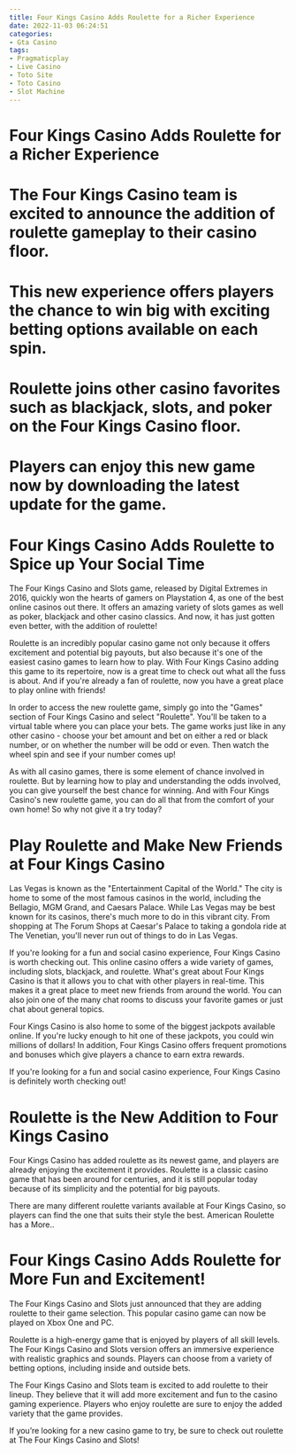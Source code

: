 ```yaml
---
title: Four Kings Casino Adds Roulette for a Richer Experience
date: 2022-11-03 06:24:51
categories:
- Gta Casino
tags:
- Pragmaticplay
- Live Casino
- Toto Site
- Toto Casino
- Slot Machine
---
```



#  Four Kings Casino Adds Roulette for a Richer Experience

# The Four Kings Casino team is excited to announce the addition of roulette gameplay to their casino floor.

# This new experience offers players the chance to win big with exciting betting options available on each spin.

# Roulette joins other casino favorites such as blackjack, slots, and poker on the Four Kings Casino floor.

# Players can enjoy this new game now by downloading the latest update for the game.

#  Four Kings Casino Adds Roulette to Spice up Your Social Time

The Four Kings Casino and Slots game, released by Digital Extremes in 2016, quickly won the hearts of gamers on Playstation 4, as one of the best online casinos out there. It offers an amazing variety of slots games as well as poker, blackjack and other casino classics. And now, it has just gotten even better, with the addition of roulette!

Roulette is an incredibly popular casino game not only because it offers excitement and potential big payouts, but also because it's one of the easiest casino games to learn how to play. With Four Kings Casino adding this game to its repertoire, now is a great time to check out what all the fuss is about. And if you're already a fan of roulette, now you have a great place to play online with friends!

In order to access the new roulette game, simply go into the "Games" section of Four Kings Casino and select "Roulette". You'll be taken to a virtual table where you can place your bets. The game works just like in any other casino - choose your bet amount and bet on either a red or black number, or on whether the number will be odd or even. Then watch the wheel spin and see if your number comes up!

As with all casino games, there is some element of chance involved in roulette. But by learning how to play and understanding the odds involved, you can give yourself the best chance for winning. And with Four Kings Casino's new roulette game, you can do all that from the comfort of your own home! So why not give it a try today?

#  Play Roulette and Make New Friends at Four Kings Casino

Las Vegas is known as the "Entertainment Capital of the World." The city is home to some of the most famous casinos in the world, including the Bellagio, MGM Grand, and Caesars Palace. While Las Vegas may be best known for its casinos, there's much more to do in this vibrant city. From shopping at The Forum Shops at Caesar's Palace to taking a gondola ride at The Venetian, you'll never run out of things to do in Las Vegas.

If you're looking for a fun and social casino experience, Four Kings Casino is worth checking out. This online casino offers a wide variety of games, including slots, blackjack, and roulette. What's great about Four Kings Casino is that it allows you to chat with other players in real-time. This makes it a great place to meet new friends from around the world. You can also join one of the many chat rooms to discuss your favorite games or just chat about general topics.

Four Kings Casino is also home to some of the biggest jackpots available online. If you're lucky enough to hit one of these jackpots, you could win millions of dollars! In addition, Four Kings Casino offers frequent promotions and bonuses which give players a chance to earn extra rewards.

If you're looking for a fun and social casino experience, Four Kings Casino is definitely worth checking out!

#  Roulette is the New Addition to Four Kings Casino

Four Kings Casino has added roulette as its newest game, and players are already enjoying the excitement it provides. Roulette is a classic casino game that has been around for centuries, and it is still popular today because of its simplicity and the potential for big payouts.

There are many different roulette variants available at Four Kings Casino, so players can find the one that suits their style the best. American Roulette has a More..

#  Four Kings Casino Adds Roulette for More Fun and Excitement!

The Four Kings Casino and Slots just announced that they are adding roulette to their game selection. This popular casino game can now be played on Xbox One and PC.

Roulette is a high-energy game that is enjoyed by players of all skill levels. The Four Kings Casino and Slots version offers an immersive experience with realistic graphics and sounds. Players can choose from a variety of betting options, including inside and outside bets.

The Four Kings Casino and Slots team is excited to add roulette to their lineup. They believe that it will add more excitement and fun to the casino gaming experience. Players who enjoy roulette are sure to enjoy the added variety that the game provides.

If you’re looking for a new casino game to try, be sure to check out roulette at The Four Kings Casino and Slots!